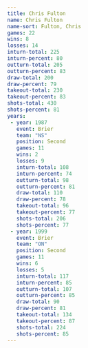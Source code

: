 ```yaml
---
title: Chris Fulton
name: Chris Fulton
name-sort: Fulton, Chris
games: 22
wins: 8
losses: 14
inturn-total: 225
inturn-percent: 80
outturn-total: 205
outturn-percent: 83
draw-total: 200
draw-percent: 79
takeout-total: 230
takeout-percent: 83
shots-total: 430
shots-percent: 81
years:
 - year: 1987
   event: Brier
   team: "NS"
   position: Second
   games: 11
   wins: 2
   losses: 9
   inturn-total: 108
   inturn-percent: 74
   outturn-total: 98
   outturn-percent: 81
   draw-total: 110
   draw-percent: 78
   takeout-total: 96
   takeout-percent: 77
   shots-total: 206
   shots-percent: 77
 - year: 1999
   event: Brier
   team: "ON"
   position: Second
   games: 11
   wins: 6
   losses: 5
   inturn-total: 117
   inturn-percent: 85
   outturn-total: 107
   outturn-percent: 85
   draw-total: 90
   draw-percent: 81
   takeout-total: 134
   takeout-percent: 87
   shots-total: 224
   shots-percent: 85
---
```


